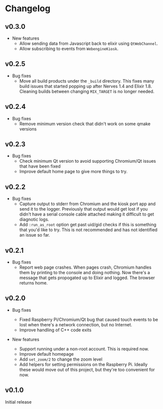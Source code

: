 # Changelog

## v0.3.0

* New features
  * Allow sending data from Javascript back to elixir using `QtWebChannel`.
  * Allow subscribing to events from `WebengineKiosk`.

## v0.2.5

* Bug fixes
  * Move all build products under the `_build` directory. This fixes many build
    issues that started popping up after Nerves 1.4 and Elixir 1.8. Cleaning
    builds between changing `MIX_TARGET` is no longer needed.

## v0.2.4

* Bug fixes
  * Remove minimum version check that didn't work on some qmake versions

## v0.2.3

* Bug fixes
  * Check minimum Qt version to avoid supporting Chromium/Qt issues that have
    been fixed
  * Improve default home page to give more things to try.

## v0.2.2

* Bug fixes
  * Capture output to stderr from Chromium and the kiosk port app and send it to
    the logger. Previously that output would get lost if you didn't have a
    serial console cable attached making it difficult to get diagnotic logs.
  * Add `:run_as_root` option get past uid/gid checks if this is something that
    you'd like to try. This is not recommended and has not identified an issue
    so far.

## v0.2.1

* Bug fixes
  * Report web page crashes. When pages crash, Chromium handles them by printing
    to the console and doing nothing. Now there's a message that gets propogated
    up to Elixir and logged. The browser returns home.

## v0.2.0

* Bug fixes
  * Fixed Raspberry Pi/Chromium/Qt bug that caused touch events to be lost when
    there's a network connection, but no Internet.
  * Improve handling of C++ code exits

* New features
  * Support running under a non-root account. This is required now.
  * Improve default homepage
  * Add `set_zoom/2` to change the zoom level
  * Add helpers for setting permissions on the Raspberry Pi. Ideally these would
    move out of this project, but they're too convenient for now.

## v0.1.0

Initial release

